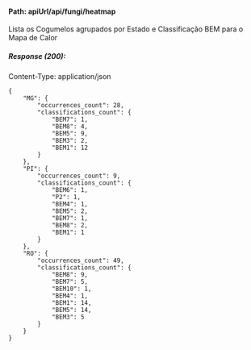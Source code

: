 #### Path: **apiUrl/api/fungi/heatmap**
Lista os Cogumelos agrupados por Estado e Classificação BEM para o Mapa de Calor

##### Response (200):
Content-Type: application/json
```
{
	"MG": {
		"occurrences_count": 28,
		"classifications_count": {
			"BEM7": 1,
			"BEM8": 4,
			"BEM5": 9,
			"BEM3": 2,
			"BEM1": 12
		}
	},
	"PI": {
		"occurrences_count": 9,
		"classifications_count": {
			"BEM6": 1,
			"P2": 1,
			"BEM4": 1,
			"BEM5": 2,
			"BEM7": 1,
			"BEM8": 2,
			"BEM1": 1
		}
	},
	"RO": {
		"occurrences_count": 49,
		"classifications_count": {
			"BEM8": 9,
			"BEM7": 5,
			"BEM10": 1,
			"BEM4": 1,
			"BEM1": 14,
			"BEM5": 14,
			"BEM3": 5
		}
	}
}
```